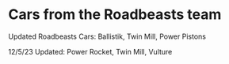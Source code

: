 # Cars from the Roadbeasts team

Updated Roadbeasts Cars: Ballistik, Twin Mill, Power Pistons

12/5/23 Updated: Power Rocket, Twin Mill, Vulture
